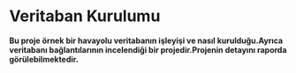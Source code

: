# Veritaban Kurulumu

**Bu proje örnek bir havayolu veritabanın işleyişi ve nasıl kurulduğu.Ayrıca veritabanı bağlantılarının incelendiği bir projedir.Projenin detayını raporda görülebilmektedir.**
